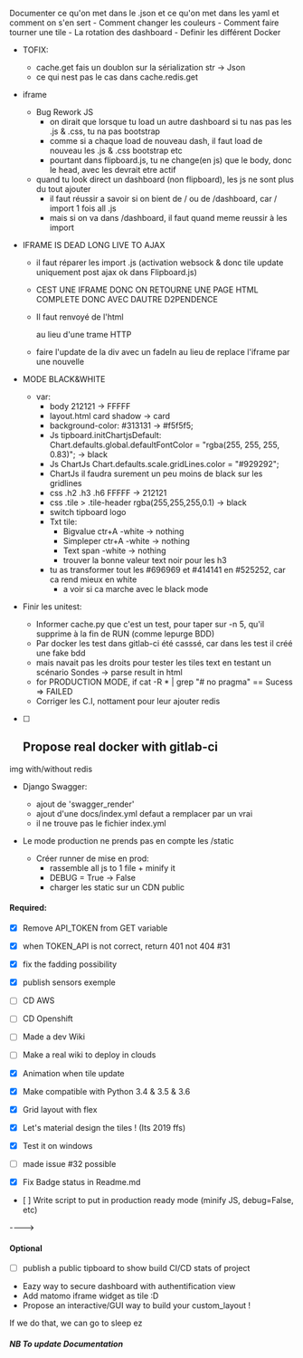 Documenter ce qu'on met dans le .json et ce qu'on met dans les yaml et comment on s'en sert
    - Comment changer les couleurs
    - Comment faire tourner une tile
    - La rotation des dashboard
    - Definir les différent Docker

- TOFIX:
    - cache.get fais un doublon sur la sérialization str -> Json
    - ce qui nest pas le cas dans cache.redis.get

- iframe
    - Bug Rework JS
        - on dirait que lorsque tu load un autre dashboard si tu nas pas les .js & .css, tu na pas bootstrap
        - comme si a chaque load de nouveau dash, il faut load de nouveau les .js & .css bootstrap etc
        - pourtant dans flipboard.js, tu ne change(en js) que le body, donc le head, avec les devrait etre actif
    - quand tu look direct un dashboard (non flipboard), les js ne sont plus du tout ajouter
        - il faut réussir a savoir si on bient de / ou de /dashboard, car / import 1 fois all .js
        - mais si on va dans /dashboard, il faut quand meme reussir à les import

- IFRAME IS DEAD LONG LIVE TO AJAX
    - il faut réparer les import .js (activation websock & donc tile update uniquement post ajax ok dans Flipboard.js)

    - CEST UNE IFRAME DONC ON RETOURNE UNE PAGE HTML COMPLETE DONC AVEC DAUTRE D2PENDENCE
    - Il faut renvoyé de l'html <div> au lieu d'une trame HTTP
    - faire l'update de la div avec un fadeIn au lieu de replace l'iframe par une nouvelle

- MODE BLACK&WHITE
    - var:
        - body 212121 -> FFFFF
        - layout.html card shadow -> card
        - background-color: #313131 -> #f5f5f5;
        - Js tipboard.initChartjsDefault: Chart.defaults.global.defaultFontColor = "rgba(255, 255, 255, 0.83)"; -> black
        - Js ChartJs Chart.defaults.scale.gridLines.color = "#929292";
        - ChartJs il faudra surement un peu moins de black sur les gridlines
        - css .h2 .h3 .h6 FFFFF -> 212121
        - css .tile > .tile-header rgba(255,255,255,0.1) -> black
        - switch tipboard logo
        - Txt tile:
            - Bigvalue ctr+A -white -> nothing
            - Simpleper ctr+A -white -> nothing
            - Text span -white -> nothing
           - trouver la bonne valeur text noir pour les h3
        - tu as transformer tout les #696969 et #414141  en #525252, car ca rend mieux en white
            - a voir si ca marche avec le black mode


- Finir les unitest:
    - Informer cache.py que c'est un test, pour taper sur -n 5, qu'il supprime à la fin de RUN (comme lepurge BDD)
    - Par docker les test dans gitlab-ci été casssé, car dans les test il créé une fake bdd
    - mais navait pas les droits pour tester les tiles text en testant un scénario Sondes -> parse result in html
    - for PRODUCTION MODE, if cat -R * | grep "# no pragma" == Sucess => FAILED
    - Corriger les C.I, nottament pour leur ajouter redis

* [ ] Propose real docker with gitlab-ci
    -
img with/without redis

- Django Swagger:
    - ajout de 'swagger_render'
    - ajout d'une docs/index.yml defaut a remplacer par un vrai
    - il ne trouve pas le fichier index.yml

- Le mode production ne prends pas en compte les /static
    - Créer runner de mise en prod:
        - rassemble all js to 1 file + minify it
        - DEBUG = True -> False
        - charger les static sur un CDN public


#### Required:
* [x] Remove API_TOKEN from GET variable
* [x] when TOKEN_API is not correct, return 401 not 404 #31
* [x] fix the fadding possibility
* [x] publish sensors exemple

* [ ] CD AWS
* [ ] CD Openshift
* [ ] Made a dev Wiki
* [ ] Make a real wiki to deploy in clouds
* [x] Animation when tile update
* [x] Make compatible with Python 3.4 & 3.5 & 3.6
* [x] Grid layout with flex
* [x] Let's material design the tiles ! (Its 2019 ffs)
* [x] Test it on windows
* [ ] made issue #32 possible
* [x] Fix Badge status in Readme.md
* [ ] Write script to put in production ready mode (minify JS, debug=False, etc)


---->

#### Optional

* [ ] publish a public tipboard to show build CI/CD stats of project
* Eazy way to secure dashboard with authentification view
* Add matomo iframe widget as tile :D
* Propose an interactive/GUI way to build your custom_layout !


If we do that, we can go to sleep ez


##### NB To update Documentation
